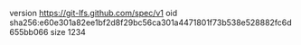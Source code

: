 version https://git-lfs.github.com/spec/v1
oid sha256:e60e301a82ee1bf2d8f29bc56ca301a4471801f73b538e528882fc6d655bb066
size 1234
